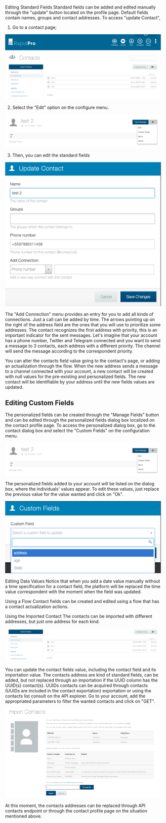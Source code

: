 Editing Standard Fields
Standard fields can be added and edited manually through the "update" button located on the profile page. Default fields contain names, groups and contact addresses. To access "update Contact",

1. Go to a contact page;

![](/img/contact/edit_contact.png)

2. Select the "Edit" option on the configure menu.

![](/img/contact/Edit_Fields.png)

3. Then, you can edit the standard fields

![](/img/contact/update_contact.png)

The "Add Connection" menu provides an entry for you to add all kinds of connections. Just a call can be added by time. The arrows pointing up on the right of the address field are the ones that you will use to prioritize some addresses. The contact recognizes the first address with priority, this is an important indicator for the sent messages. Let's imagine that your account has a phone number, Twitter and Telegram connected and you want to send a message to 3 contacts, each address with a different priority. The channel will send the message according to the correspondent priority.

You can alter the contacts field value going to the contact's page, or adding an actualization through the flow. When the new address sends a message to a channel connected with your account, a new contact will be created with null values for the pre-existing and personalized fields. The new contact will be identifiable by your address until the new fields values are updated.

## Editing Custom Fields
The personalized fields can be created through the "Manage Fields" button and can be edited through the personalized fields dialog box localized on the contact profile page. To access the personalized dialog box, go to the contact dialog box and select the "Custom Fields" on the configuration menu.

![](/img/contact/Edit_Fields.png)

The personalized fields added to your account will be listed on the dialog box, where the individuals' values appear. To edit these values, just replace the previous value for the value wanted and click on "Ok".

![](/img/contact/editing_custon_fields.png)

Editing Data Values
Notice that when you add a date value manually without a time specification for a contact field, the platform will be replaced the time value correspondent with the moment when the field was updated.

Using a Flow
Contact fields can be created and edited using a flow that has a contact actualization actions.

Using the Imported Contact
The contacts can be imported with different addresses, but just one address for each kind.

![](/img/contact/contacts.png)

You can update the contact fields value, including the contact field and its importation value. The contacts address are kind of standard fields, can be added, but not replaced through an importation if the UUID column has the UUID(s) contact(s). UUIDs contacts can be acquired through contacts (UUIDs are included in the contact exportation) exportation or using the contacts list consult on the API explorer. Go to your account, add the appropriated parameters to filter the wanted contacts and click on "GET".

![](/img/contact/import_contacts.png)

At this moment, the contacts addresses can be replaced through API contacts endpoint or through the contact profile page on the situation mentioned above.
